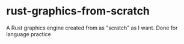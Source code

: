 # rust-graphics-from-scratch
A Rust graphics engine created from as "scratch" as I want. Done for language practice
